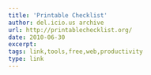 ```yaml
---
title: 'Printable Checklist'
author: del.icio.us archive
url: http://printablechecklist.org/
date: 2010-06-30
excerpt: 
tags: link,tools,free,web,productivity
type: link
---
```

